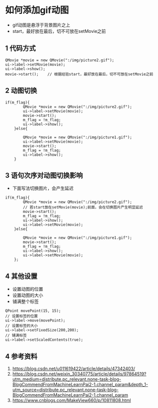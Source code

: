 # 如何添加gif动图   

- gif动图是悬浮于背景图片之上    
- start，最好放在最后，切不可放在setMovie之前    

## 1 代码方式   
```
QMovie *movie = new QMovie(":/img/picture2.gif");
ui->label->setMovie(movie);
ui->label->show();
movie->start();    // 根据经验start，最好放在最后，切不可放在setMovie之前  
```

## 2 动图切换   
```
if(m_flag){
        QMovie *movie = new QMovie(":/img/picture2.gif");
        ui->label->setMovie(movie);
        movie->start();
        m_flag = !m_flag;
        ui->label->show();
    }else{

        QMovie *movie = new QMovie(":/img/picture1.gif");
        ui->label->setMovie(movie);
        movie->start();
        m_flag = !m_flag;
        ui->label->show();
    }
```

## 3 语句次序对动图切换影响   
- 下面写法切换图片，会产生延迟   

```
if(m_flag){
        QMovie *movie = new QMovie(":/img/picture2.gif");
        // 若start放在setMovie(movie);前面，会在切换图片产生明显延迟
        movie->start();
        m_flag = !m_flag;
        ui->label->show();
        ui->label->setMovie(movie);
    }else{

        QMovie *movie = new QMovie(":/img/picture1.gif");
        movie->start();
        m_flag = !m_flag;
        ui->label->show();
        ui->label->setMovie(movie);
    };
```

## 4 其他设置   
- 设置动图的位置   
- 设置动图的大小   
- 铺满整个标签    

```
QPoint movePoint(15, 15);
// 设置标签的位置
ui->label->move(movePoint);
// 设置标签的大小
ui->label->setFixedSize(200,200);
// 铺满标签
ui->label->setScaledContents(true);
```

## 4 参考资料   
1. https://blog.csdn.net/u011619422/article/details/47342403/   
2. https://blog.csdn.net/weixin_30340775/article/details/97864519?utm_medium=distribute.pc_relevant.none-task-blog-BlogCommendFromMachineLearnPai2-1.channel_param&depth_1-utm_source=distribute.pc_relevant.none-task-blog-BlogCommendFromMachineLearnPai2-1.channel_param   
3. https://www.cnblogs.com/MakeView660/p/10811808.html   
